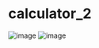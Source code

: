 # calculator_2

![image](https://user-images.githubusercontent.com/63115793/110825938-6bef4b00-8249-11eb-9bc4-079d59241457.png)
![image](https://user-images.githubusercontent.com/63115793/110825940-6c87e180-8249-11eb-8819-16e52fba01bd.png)
